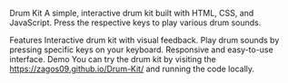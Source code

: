 Drum Kit
A simple, interactive drum kit built with HTML, CSS, and JavaScript. Press the respective keys to play various drum sounds.

Features
Interactive drum kit with visual feedback.
Play drum sounds by pressing specific keys on your keyboard.
Responsive and easy-to-use interface.
Demo
You can try the drum kit by visiting the https://zagos09.github.io/Drum-Kit/ and running the code locally.
